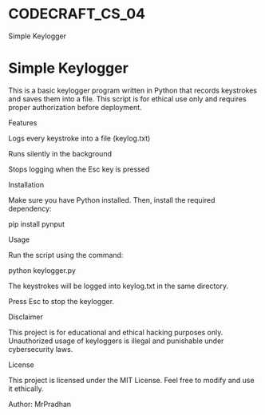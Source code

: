 # CODECRAFT_CS_04
Simple Keylogger

# Simple Keylogger

This is a basic keylogger program written in Python that records keystrokes and saves them into a file. This script is for ethical use only and requires proper authorization before deployment.

Features

Logs every keystroke into a file (keylog.txt)

Runs silently in the background

Stops logging when the Esc key is pressed

Installation

Make sure you have Python installed. Then, install the required dependency:

pip install pynput

Usage

Run the script using the command:

python keylogger.py

The keystrokes will be logged into keylog.txt in the same directory.

Press Esc to stop the keylogger.

Disclaimer

This project is for educational and ethical hacking purposes only. Unauthorized usage of keyloggers is illegal and punishable under cybersecurity laws.

License

This project is licensed under the MIT License. Feel free to modify and use it ethically.

Author: MrPradhan